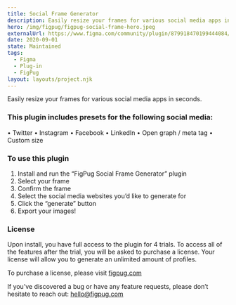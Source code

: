 ```yaml
---
title: Social Frame Generator
description: Easily resize your frames for various social media apps in seconds.
hero: /img/figpug/figpug-social-frame-hero.jpeg
externalUrl: https://www.figma.com/community/plugin/879918470199444084/FigPug-Social-Frame-Generator
date: 2020-09-01
state: Maintained
tags:
  - Figma
  - Plug-in
  - FigPug
layout: layouts/project.njk
---
```


Easily resize your frames for various social media apps in seconds.

### This plugin includes presets for the following social media:

• Twitter
• Instagram
• Facebook
• LinkedIn
• Open graph / meta tag
• Custom size

### To use this plugin

1. Install and run the “FigPug Social Frame Generator” plugin
2. Select your frame
3. Confirm the frame
4. Select the social media websites you’d like to generate for
5. Click the “generate” button
6. Export your images!

### License

Upon install, you have full access to the plugin for 4 trials. To access all of the features after the trial, you will be asked to purchase a license. Your license will allow you to generate an unlimited amount of profiles.

To purchase a license, please visit [figpug.com](https://figpug.com)

If you’ve discovered a bug or have any feature requests, please don’t hesitate to reach out: hello@figpug.com
